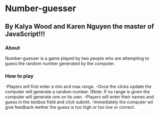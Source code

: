 # Number-guesser
## By Kalya Wood and Karen Nguyen the master of JavaScript!!!
### About
Number-guesser is a game played by two people who are attempting to guess the random number generated by the computer.

### How to play
 -Players will first enter a min and max range.
 -Once the clicks update the computer will generate a random number. (Note: If no range is given the computer will generate one on its own.
 -Players will enter their names and guess in the textbox field and click submit.
 -Immediately the computer wil give feedback wether the guess is too high or too low or correct.
 
